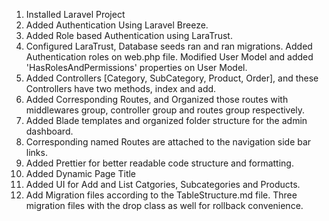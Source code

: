 1. Installed Laravel Project
2. Added Authentication Using Laravel Breeze.
3. Added Role based Authentication using LaraTrust.
4. Configured LaraTrust, Database seeds ran and ran migrations. Added Authentication roles on web.php file. Modified User Model and added 'HasRolesAndPermissions' properties on User Model.
5. Added Controllers [Category, SubCategory, Product, Order], and these Controllers have two methods, index and add.
6. Added Corresponding Routes, and Organized those routes with middlewares group, controller group and routes group respectively.
7. Added Blade templates and organized folder structure for the admin dashboard.
8. Corresponding named Routes are attached to the navigation side bar links.
9. Added Prettier for better readable code structure and formatting.
10. Added Dynamic Page Title
11. Added UI for Add and List Catgories, Subcategories and Products.
12. Add Migration files according to the TableStructure.md file. Three migration files with the drop class as well for rollback convenience.
